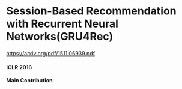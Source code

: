 # Session-Based Recommendation with Recurrent Neural Networks(GRU4Rec)
https://arxiv.org/pdf/1511.06939.pdf
#### ICLR 2016

**Main Contribution**:
